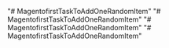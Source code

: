 "# MagentofirstTaskToAddOneRandomItem" 
"# MagentofirstTaskToAddOneRandomItem" 
"# MagentofirstTaskToAddOneRandomItem" 
"# MagentofirstTaskToAddOneRandomItem" 
